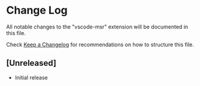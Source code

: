 # Change Log

All notable changes to the "vscode-msr" extension will be documented in this file.

Check [Keep a Changelog](http://keepachangelog.com/) for recommendations on how to structure this file.

## [Unreleased]

- Initial release
